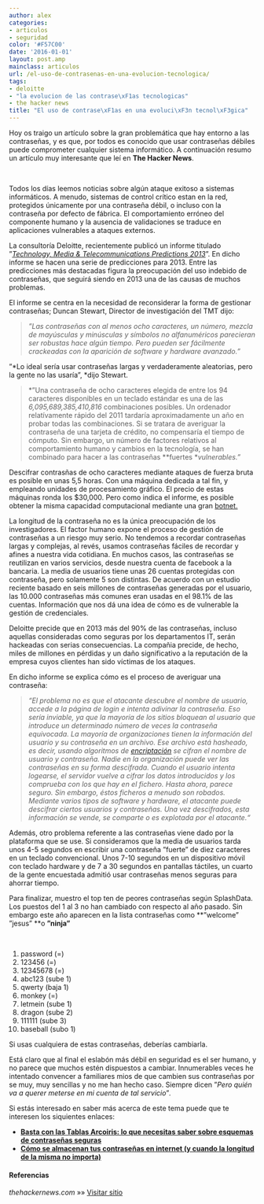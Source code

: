 ```yaml
---
author: alex
categories:
- articulos
- seguridad
color: '#F57C00'
date: '2016-01-01'
layout: post.amp
mainclass: articulos
url: /el-uso-de-contrasenas-en-una-evolucion-tecnologica/
tags:
- deloitte
- "la evolucion de las contrase\xF1as tecnologicas"
- the hacker news
title: "El uso de contrase\xF1as en una evoluci\xF3n tecnol\xF3gica"
---
```


<amp-img on="tap:lightbox1" role="button" tabindex="0" layout="responsive" src="/img/2013/01/The-use-of-passwords-in-a-technological-evolution.png" alt="El uso de contraseñas en una evolución tecnológica" width="350px" height="274px" />

Hoy os traigo un artículo sobre la gran problemática que hay entorno a las contraseñas, y es que, por todos es conocido que usar contraseñas débiles puede comprometer cualquier sistema informático. A continuación resumo un artículo muy interesante que leí en **The Hacker News**.

&nbsp;

Todos los días leemos noticias sobre algún ataque exitoso a sistemas informáticos. A menudo, sistemas de control crítico estan en la red, protegidos únicamente por una contraseña débil, o incluso con la contraseña por defecto de fábrica. El comportamiento erróneo del componente humano y la ausencia de validaciones se traduce en aplicaciones vulnerables a ataques externos.

La consultoría Deloitte, recientemente publicó un informe titulado ”<a href="http://www.deloitte.com/assets/Dcom-Shared%20Assets/Documents/TMT%20Predictions%202013%20PDFs/dttl_TMT_Predictions2013_Final.pdf" target="_blank"><i>Technology, Media & Telecommunications Predictions 2013</i></a>”. En dicho informe se hacen una serie de predicciones para 2013. Entre las predicciones más destacadas figura la preocupación del uso indebido de contraseñas, que seguirá siendo en 2013 una de las causas de muchos problemas.

El informe se centra en la necesidad de reconsiderar la forma de gestionar contraseñas; Duncan Stewart, Director de investigación del TMT dijo:

> *”Las contraseñas con al menos ocho caracteres, un número, mezcla de mayúsculas y minúsculas y símbolos no alfanuméricos parecieran ser robustas hace algún tiempo. Pero pueden ser fácilmente crackeadas con la aparición de software y hardware avanzado.”*


<!--more--><!--ad-->


”*Lo ideal sería usar contraseñas largas y verdaderamente aleatorias, pero la gente no las usaría”, *dijo Stewart.

> *”Una contraseña de ocho caracteres elegida de entre los 94 caracteres disponibles en un teclado estándar es una de las *6,095,689,385,410,816* combinaciones posibles. Un ordenador relatívamente rápido del 2011 tardaría aproximadamente un año en probar todas las combinaciones. Si se tratara de averiguar la contraseña de una tarjeta de crédito, no compensaría el tiempo de cómputo. Sin embargo, un número de factores relativos al comportamiento humano y cambios en la tecnología, se han combinado para hacer a las contraseñas **fuertes **vulnerables.”*

Descifrar contrasñas de ocho caracteres mediante ataques de fuerza bruta es posible en unas 5,5 horas. Con una máquina dedicada a tal fin, y empleando unidades de procesamiento gráfico. El precio de estas máquinas ronda los $30,000. Pero como indica el informe, es posible obtener la misma capacidad computacional mediante una gran <a href="https://es.wikipedia.org/wiki/Botnet" target="_blank">botnet.</a>

La longitud de la contraseña no es la única preocupación de los investigadores. El factor humano expone el proceso de gestión de contraseñas a un riesgo muy serio. No tendemos a recordar contraseñas largas y complejas, al revés, usamos contraseñas fáciles de recordar y afines a nuestra vida cotidiana. En muchos casos, las contraseñas se reutilizan en varios servicios, desde nuestra cuenta de facebook a la bancaria. La media de usuarios tiene unas 26 cuentas protegidas con contraseña, pero solamente 5 son distintas. De acuerdo con un estudio reciente basado en seis millones de contraseñas generadas por el usuario, las 10.000 contraseñas más comunes eran usadas en el 98.1% de las cuentas. Información que nos dá una idea de cómo es de vulnerable la gestión de credenciales.

Deloitte precide que en 2013 más del 90% de las contraseñas, incluso aquellas consideradas como seguras por los departamentos IT, serán hackeadas con serias consecuencias. La compañia precide, de hecho, miles de millones en pérdidas y un daño significativo a la reputación de la empresa cuyos clientes han sido víctimas de los ataques.

En dicho informe se explica cómo es el proceso de averiguar una contraseña:

> *“El problema no es que el atacante descubre el nombre de usuario, accede a la página de login e intenta adivinar la contraseña. Eso sería inviable, ya que la mayoría de los sitios bloquean al usuario que introduce un determinado número de veces la contraseña equivocada. La mayoría de organizaciones tienen la información del usuario y su contraseña en un archivo. Ese archivo está hasheado, es decir, usando algoritmos de [encriptación][1] se cifran el nombre de usuario y contraseña. Nadie en la organización puede ver las contraseñas en su forma descifrada. Cuando el usuario intenta logearse, el servidor vuelve a cifrar los datos introducidos y los comprueba con los que hay en el fichero. Hasta ahora, parece seguro. Sin embargo, éstos ficheros a menudo son robados. Mediante varios tipos de software y hardware, el atacante puede descifrar ciertos usuarios y contraseñas. Una vez descifrados, esta información se vende, se comparte o es explotada por el atacante.“*

Además, otro problema referente a las contraseñas viene dado por la plataforma que se use. Si consideramos que la media de usuarios tarda unos 4-5 segundos en escribir una contraseña ”fuerte” de diez caracteres en un teclado convencional. Unos 7-10 segundos en un dispositivo móvil con teclado hardware y de 7 a 30 segundos en pantallas táctiles, un cuarto de la gente encuestada admitió usar contraseñas menos seguras para ahorrar tiempo.

Para finalizar, muestro el top ten de peores contraseñas según SplashData. Los puestos del 1 al 3 no han cambiado con respecto al año pasado. Sin embargo este año aparecen en la lista contraseñas como **”welcome” ”jesus” **o **”ninja”**

&nbsp;

<ol >
<li>
    password (=)
  </li>
<li>
    123456 (=)
  </li>
<li>
    12345678 (=)
  </li>
<li>
    abc123 (sube 1)
  </li>
<li>
    qwerty (baja 1)
  </li>
<li>
    monkey (=)
  </li>
<li>
    letmein (sube 1)
  </li>
<li>
    dragon (sube 2)
  </li>
<li>
    111111 (sube 3)
  </li>
<li>
    baseball (subo 1)
  </li>
</ol>

Si usas cualquiera de estas contraseñas, deberías cambiarla.

Está claro que al final el eslabón más débil en seguridad es el ser humano, y no parece que muchos estén dispuestos a cambiar. Innumerables veces he intentado convencer a familiares mios de que cambien sus contraseñas por se muy, muy sencillas y no me han hecho caso. Siempre dicen ”*Pero quién va a querer meterse en mi cuenta de tal servicio*”*.*

Si estás interesado en saber más acerca de este tema puede que te interesen los siquientes enlaces:

  * **[Basta con las Tablas Arcoiris: lo que necesitas saber sobre esquemas de contraseñas seguras][2]**
  * **[Cómo se almacenan tus contraseñas en internet (y cuando la longitud de la misma no importa)][3]**

#### Referencias

*thehackernews.com* »» <a href="http://thehackernews.com/2013/01/the-use-of-passwords-in-technological.html" target="_blank">Visitar sitio</a>



 [1]: https://elbauldelprogramador.com/lo-ultimo-en-criptografia-fully-homomorphic-encryption/ "Lo último en criptografía: Fully Homomorphic Encryption"
 [2]: https://elbauldelprogramador.com/basta-con-las-tablas-arcoiris-lo-que-necesitas-saber-sobre-esquemas-de-contrasenas-seguras/ "Basta con las Tablas Arcoiris: lo que necesitas saber sobre esquemas de contraseñas seguras"
 [3]: https://elbauldelprogramador.com/como-se-almacenan-tus-contrasenas-en-internet-y-cuando-la-longitud-de-la-misma-no-importa/ "Cómo se almacenan tus contraseñas en internet (y cuando la longitud de la misma no importa)"
